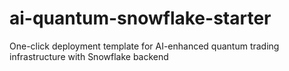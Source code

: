 # ai-quantum-snowflake-starter
One-click deployment template for AI-enhanced quantum trading infrastructure with Snowflake backend
